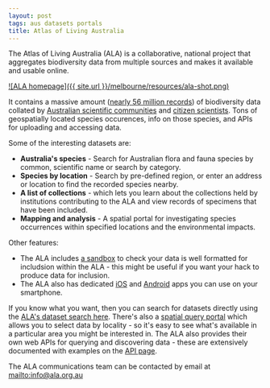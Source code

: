 ```yaml
---
layout: post
tags: aus datasets portals
title: Atlas of Living Australia
---
```


The Atlas of Living Australia (ALA) is a collaborative, national project that aggregates biodiversity data from multiple sources and makes it available and usable online. 

[![ALA homepage]({{ site.url }}/melbourne/resources/ala-shot.png)](http://www.ala.org.au/ "Atlas of Living Australia homepage")

It contains a massive amount ([nearly 56 million records](http://dashboard.ala.org.au/)) of biodiversity data collated by [Australian scientific communities](http://www.ala.org.au/about-the-atlas/atlas-background/atlas-partners/partner-profiles/) and [citizen scientists](http://www.ala.org.au/get-involved/citizen-science/). Tons of geospatially located species occurences, info on those species, and APIs for uploading and accessing data.

Some of the interesting datasets are:

- **Australia's species** - Search for Australian flora and fauna species by common, scientific name or search by category.
- **Species by location** - Search by pre-defined region, or enter an address or location to find the recorded species nearby.
- **A list of collections** - which lets you learn about the collections held by institutions contributing to the ALA and view records of specimens that have been included.
- **Mapping and analysis** - A spatial portal for investigating species occurrences within specified locations and the environmental impacts.

Other features:

- The ALA includes [a sandbox](http://sandbox.ala.org.au/datacheck/) to check your data is well formatted for includsion within the ALA - this might be useful if you want your hack to produce data for inclusion.
- The ALA also has dedicated [iOS](https://itunes.apple.com/au/app/ozatlas/id509021205) and [Android](https://play.google.com/store/apps/details?id=au.org.ala.mobile.ozatlas) apps you can use on your smartphone.

If you know what you want, then you can search for datasets directly using the [ALA's dataset search here](http://www.ala.org.au/data-sets/). There's also a [spatial query portal](http://spatial.ala.org.au/) which allows you to select data by locality - so it's easy to see what's available in a particular area you might be interested in. The ALA also provides their own web APIs for querying and discovering data - these are extensively documented with examples on the [API page](http://api.ala.org.au/).

The ALA communications team can be contacted by email at <mailto:info@ala.org.au>